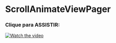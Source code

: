 # ScrollAnimateViewPager
### Clique para ASSISTIR:
[![Watch the video](https://img.youtube.com/vi/0YWzBQxc-KM/maxresdefault.jpg)](https://youtu.be/0YWzBQxc-KM)

